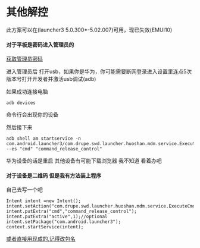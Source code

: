 # 其他解控

此方案可以在(launcher3 5.0.300*-5.02.007)可用，现已失效(EMUI10)

#### 对于平板是密码进入管理员的

[获取管理员密码](https://github.com/KuzeKumiko/Lenovo_tb_x505f_StudyNM/blob/main/getpwd.exe)

进入管理员后 打开usb，如果你是华为，你可能需要断网登录进入设置里连点5次版本号打开开发者并激活usb调试(adb)

如果成功连接电脑

```
adb devices
```

命令行会出现你的设备

然后接下来

```
adb shell am startservice -n com.android.launcher3/com.drupe.swd.launcher.huoshan.mdm.service.ExecuteCmdService --es "cmd" "command_release_control"
```

华为设备的话是重启 其他设备有可能下载浏览器 我不知道 看着办吧

#### 对于设备是二维码 但是我有方法装上程序

自己去写一个吧

```
Intent intent =new Intent();
intent.setAction("com.drupe.swd.launcher.huoshan.mdm.service.ExecuteCmdService");
intent.putExtra("cmd","command_release_control");
intent.putExtra("active",1);//optional
intent.setPackage("com.android.launcher3");
context.startService(intent);
```

[或者直接用现成的,记得改包名](https://github.com/YoungToday/rc/raw/main/app-release.apk)

